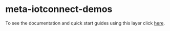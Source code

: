# meta-iotconnect-demos

To see the documentation and quick start guides using this layer click [here](https://github.com/avnet-iotconnect/meta-iotconnect-docs).
